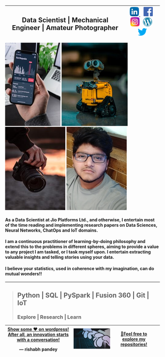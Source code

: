 <table class='tg'>
  <thead>
    <tr>
      <th class='tg-0pky'>
        <div class='left'>
         <h2><b> Data Scientist | Mechanical Engineer | Amateur Photographer </b></h2> 
          </p>
        </div>
      </th>
      <th class='tg-0pky'>
        <div class='left'>
          <a href="https://www.linkedin.com/in/rpandey-ds/"><img height="30" src="https://raw.githubusercontent.com/RishabhMech/RishabhMech/master/linkedin.png">           </a>&nbsp;&nbsp;
          <a href="https://www.facebook.com/profile.php?id=100013407612994"><img height="30"src="https://raw.githubusercontent.com/RishabhMech/RishabhMech/master/facebook.png"></a>&nbsp;&nbsp;
          <a href="https://instagram.com/instasterone_"><img height="30" src="https://raw.githubusercontent.com/RishabhMech/RishabhMech/master/instagram.png"></a>&nbsp;&nbsp;
          <a href="https://the7pm.wordpress.com/"><img height="30" src="https://raw.githubusercontent.com/RishabhMech/RishabhMech/master/wordpress.png"></a>&nbsp;&nbsp;
          <a href="https://twitter.com/Rishabh44493617"><img height="30" src="https://raw.githubusercontent.com/RishabhMech/RishabhMech/master/twitter.png"></a>
        </div>
    </tr>
  </thead> 
</table>    

<p align="left">
 <img src="https://raw.githubusercontent.com/RishabhMech/RishabhMech/master/kl1.jpg"/>
 <img src="https://raw.githubusercontent.com/RishabhMech/RishabhMech/master/kl2.jpg"/>
 <img src="https://raw.githubusercontent.com/RishabhMech/RishabhMech/master/gk89.jpg"/>
 <img src="https://raw.githubusercontent.com/RishabhMech/RishabhMech/master/Webp.jpg"/>
</p>


#### As a Data Scientist at Jio Platforms Ltd., and otherwise, I entertain most of the time reading and implementing research papers on Data Sciences, Neural Networks, ChatOps and IoT domains. <br>

#### I am a continuous practitioner of learning-by-doing philosophy and extend this to the problems in different spheres, aiming to provide a value to any project I am tasked, or I task myself upon. I entertain extracting valuable insights and telling stories using your data. <br>

#### I believe your statistics, used in coherence with my imagination, can do mutual wonders!! <br>
  ---

> <h2><b>Python  |  SQL  |  PySpark  |  Fusion 360  |  Git  |  IoT </b></h2>
> <h3>Explore | Research | Learn </h3>

<table class='tg'>
  <thead>
    <tr>
      <th class='tg-0pky'>
        <div class='center'>
          <a href="https://the7pm.wordpress.com/"> Show some ♥ on wordpress! </a>
          <a href="https://www.linkedin.com/in/innovationgrid/"> After all, an innovation starts with a conversation! </a> 
          </p>&mdash; rishabh pandey
        </div>
      </th>
      <th class='tg-0pky'>
        <div class='center'>
          <img src="https://raw.githubusercontent.com/RishabhMech/RishabhMech/master/board.gif"/> 
        </div>
      </th>
      <th class='tg-0pky'>
        <a href="https://github.com/RishabhMech?tab=repositories"> 🎈Feel free to explore my repositories!</a>
      <th>
    </tr>
  </thead> 
</table>     
